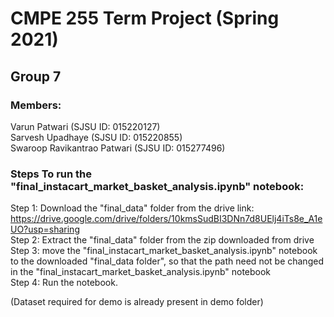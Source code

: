 # CMPE 255 Term Project (Spring 2021)
## Group 7
### Members:  
 Varun Patwari    				    (SJSU ID: 015220127)  
 Sarvesh Upadhaye 			      (SJSU ID: 015220855)  
 Swaroop Ravikantrao Patwari 	(SJSU ID: 015277496)  


### Steps To run the "final_instacart_market_basket_analysis.ipynb" notebook:
Step 1: Download the "final_data" folder from the drive link: https://drive.google.com/drive/folders/10kmsSudBI3DNn7d8UElj4iTs8e_A1eUO?usp=sharing  
Step 2: Extract the "final_data" folder from the zip  downloaded from drive  
Step 3: move the "final_instacart_market_basket_analysis.ipynb" notebook to the downloaded "final_data folder", so that the path need not be changed in the "final_instacart_market_basket_analysis.ipynb" notebook  
Step 4: Run the notebook.  

(Dataset required for demo is already present in demo folder)
